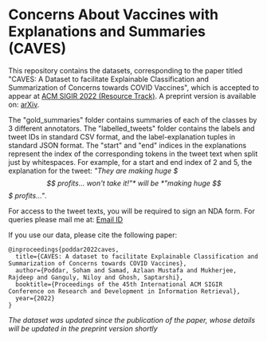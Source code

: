 # Concerns About Vaccines with Explanations and Summaries (CAVES)

This repository contains the datasets, corresponding to the paper titled "CAVES: A Dataset to facilitate Explainable Classification and Summarization of Concerns towards COVID Vaccines", which is accepted to appear at [ACM SIGIR 2022 (Resource Track)](https://sigir.org/sigir2022/program/accepted/ "SIGIR2022"). 
A preprint version is available on: [arXiv](https://arxiv.org/abs/2204.13746 "arXiv").


The "gold_summaries" folder contains summaries of each of the classes by 3 different annotators.
The "labelled_tweets" folder contains the labels and tweet IDs in standard CSV format, and the label-explanation tuples in standard JSON format. The "start" and "end" indices in the explanations represent the index of the corresponding tokens in the tweet text when split just by whitespaces.
For example, for a start and end index of 2 and 5, the explanation for the tweet: *"They are making huge $$$ profits... won't take it!"* will be *"making huge $$$ profits..."*.


For access to the tweet texts, you will be required to sign an NDA form.
For queries please mail me at: [Email ID](mailto:sohampoddar@kgpian.iitkgp.ac.in) 


If you use our data, please cite the following paper:
```
@inproceedings{poddar2022caves,
  title={CAVES: A dataset to facilitate Explainable Classification and Summarization of Concerns towards COVID Vaccines},
  author={Poddar, Soham and Samad, Azlaan Mustafa and Mukherjee, Rajdeep and Ganguly, Niloy and Ghosh, Saptarshi},
  booktitle={Proceedings of the 45th International ACM SIGIR Conference on Research and Development in Information Retrieval},
  year={2022}
}
```


*The dataset was updated since the publication of the paper, whose details will be updated in the preprint version shortly*